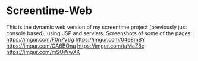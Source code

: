 # Screentime-Web
This is the dynamic web version of my screentime project (previously just console based), using JSP and servlets.
Screenshots of some of the pages:
https://imgur.com/F0n7V6g
https://imgur.com/04e8mBY
https://imgur.com/GA6BOnu
https://imgur.com/taMaZ8e
https://imgur.com/mSOWwXK
